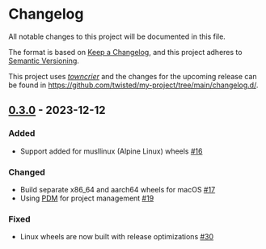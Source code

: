 # Changelog

All notable changes to this project will be documented in this file.

The format is based on [Keep a Changelog](https://keepachangelog.com/en/1.0.0/), and this project adheres to [Semantic Versioning](https://semver.org/spec/v2.0.0.html).

This project uses [_towncrier_](https://towncrier.readthedocs.io/) and the changes for the upcoming release can be found in <https://github.com/twisted/my-project/tree/main/changelog.d/>.

<!-- --8<-- [start:changelog] -->

<!-- towncrier release notes start -->

## [0.3.0](https://github.com/vlaci/pyperscan/tree/0.3.0) - 2023-12-12


### Added

- Support added for musllinux (Alpine Linux) wheels [#16](https://github.com/vlaci/pyperscan/issues/16)


### Changed

- Build separate x86_64 and aarch64 wheels for macOS [#17](https://github.com/vlaci/pyperscan/issues/17)
- Using [PDM](https://pdm.fming.dev) for project management [#19](https://github.com/vlaci/pyperscan/issues/19)


### Fixed

- Linux wheels are now built with release optimizations [#30](https://github.com/vlaci/pyperscan/issues/30)
